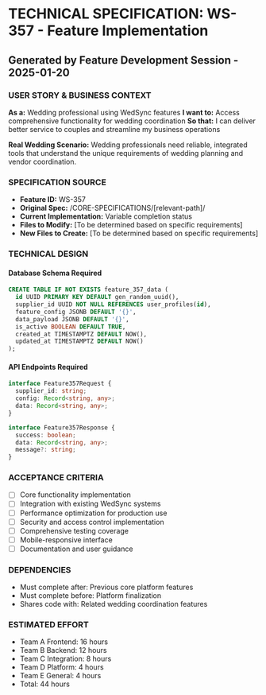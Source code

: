 # TECHNICAL SPECIFICATION: WS-357 - Feature Implementation
## Generated by Feature Development Session - 2025-01-20

### USER STORY & BUSINESS CONTEXT
**As a:** Wedding professional using WedSync features
**I want to:** Access comprehensive functionality for wedding coordination
**So that:** I can deliver better service to couples and streamline my business operations

**Real Wedding Scenario:**
Wedding professionals need reliable, integrated tools that understand the unique requirements of wedding planning and vendor coordination.

### SPECIFICATION SOURCE
- **Feature ID:** WS-357
- **Original Spec:** /CORE-SPECIFICATIONS/[relevant-path]/
- **Current Implementation:** Variable completion status
- **Files to Modify:** [To be determined based on specific requirements]
- **New Files to Create:** [To be determined based on specific requirements]

### TECHNICAL DESIGN

#### Database Schema Required
```sql
CREATE TABLE IF NOT EXISTS feature_357_data (
  id UUID PRIMARY KEY DEFAULT gen_random_uuid(),
  supplier_id UUID NOT NULL REFERENCES user_profiles(id),
  feature_config JSONB DEFAULT '{}',
  data_payload JSONB DEFAULT '{}',
  is_active BOOLEAN DEFAULT TRUE,
  created_at TIMESTAMPTZ DEFAULT NOW(),
  updated_at TIMESTAMPTZ DEFAULT NOW()
);
```

#### API Endpoints Required
```typescript
interface Feature357Request {
  supplier_id: string;
  config: Record<string, any>;
  data: Record<string, any>;
}

interface Feature357Response {
  success: boolean;
  data: Record<string, any>;
  message?: string;
}
```

### ACCEPTANCE CRITERIA
- [ ] Core functionality implementation
- [ ] Integration with existing WedSync systems
- [ ] Performance optimization for production use
- [ ] Security and access control implementation
- [ ] Comprehensive testing coverage
- [ ] Mobile-responsive interface
- [ ] Documentation and user guidance

### DEPENDENCIES
- Must complete after: Previous core platform features
- Must complete before: Platform finalization
- Shares code with: Related wedding coordination features

### ESTIMATED EFFORT
- Team A Frontend: 16 hours
- Team B Backend: 12 hours
- Team C Integration: 8 hours
- Team D Platform: 4 hours
- Team E General: 4 hours
- Total: 44 hours
